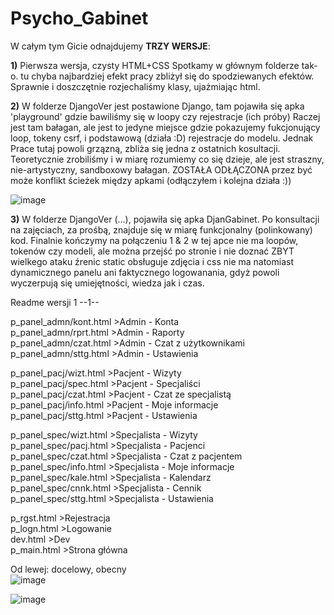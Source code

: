 # Psycho_Gabinet

W całym tym Gicie odnajdujemy **TRZY WERSJE**:

**1)** Pierwsza wersja, czysty HTML+CSS Spotkamy w głównym folderze tak-o.
   tu chyba najbardziej efekt pracy zbliżył się do spodziewanych efektów. Sprawnie i doszczętnie rozjechaliśmy klasy, ujażmiając html.


**2)** W folderze DjangoVer jest postawione Django, tam pojawiła się apka 'playground' gdzie bawiliśmy się w loopy czy rejestracje (ich próby)
   Raczej jest tam bałagan, ale jest to jedyne miejsce gdzie pokazujemy fukcjonujący loop, tokeny csrf, i podstawową (działa :D) rejestracje do modelu.
   Jednak Prace tutaj powoli grzązną, zbliża się jedna z ostatnich kosultacji.
   Teoretycznie zrobiliśmy i w miarę rozumiemy co się dzieje, ale jest straszny, nie-artystyczny, sandboxowy bałagan.
   ZOSTAŁA ODŁĄCZONA przez być może konflikt ścieżek między apkami (odłączyłem i kolejna działa :))


![image](https://user-images.githubusercontent.com/102161796/215811491-fef3f6b3-6cca-469e-8b01-33792e968684.png)


**3)** W folderze DjangoVer (...), pojawiła się apka DjanGabinet. 
   Po konsultacji na zajęciach, za prośbą, znajduje się w miarę funkcjonalny (polinkowany) kod.
   Finalnie kończymy na połączeniu 1 & 2
   w tej apce nie ma loopów, tokenów czy modeli, ale można przejść po stronie i nie doznać ZBYT wielkego ataku źrenic
   static obsługuje zdjęcia i css
   nie ma natomiast dynamicznego panelu ani faktycznego logowanania, gdyż powoli wyczerpują się umiejętności, wiedza jak i czas.





Readme wersji 1
--1--

p_panel_admn/kont.html  >Admin - Konta<br>
p_panel_admn/rprt.html  >Admin - Raporty<br>
p_panel_admn/czat.html  >Admin - Czat z użytkownikami<br>
p_panel_admn/sttg.html  >Admin - Ustawienia<br>

p_panel_pacj/wizt.html  >Pacjent - Wizyty<br>
p_panel_pacj/spec.html  >Pacjent - Specjaliści<br>
p_panel_pacj/czat.html  >Pacjent - Czat ze specjalistą<br>
p_panel_pacj/info.html  >Pacjent - Moje informacje<br>
p_panel_pacj/sttg.html  >Pacjent - Ustawienia<br>

p_panel_spec/wizt.html  >Specjalista - Wizyty<br>
p_panel_spec/pacj.html  >Specjalista - Pacjenci<br>
p_panel_spec/czat.html  >Specjalista - Czat z pacjentem<br>
p_panel_spec/info.html  >Specjalista - Moje informacje<br>
p_panel_spec/kale.html  >Specjalista - Kalendarz<br>
p_panel_spec/cnnk.html  >Specjalista - Cennik<br>
p_panel_spec/sttg.html  >Specjalista - Ustawienia<br>

p_rgst.html             >Rejestracja    <br>
p_logn.html             >Logowanie      <br>
dev.html                >Dev            <br>
p_main.html             >Strona główna  <br>

Od lewej: docelowy, obecny<br>
![image](https://user-images.githubusercontent.com/102161796/204674740-9f5691a9-2a87-4b36-a9d4-26b6d75c3a40.png)

![image](https://user-images.githubusercontent.com/102161796/204674836-9f3b857c-1a58-4fcf-baa8-aadbc9f94be5.png)

